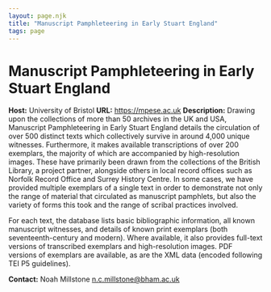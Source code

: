 ```yaml
---
layout: page.njk
title: "Manuscript Pamphleteering in Early Stuart England"
tags: page
---
```

# Manuscript Pamphleteering in Early Stuart England



**Host:** University of Bristol
**URL:** <https://mpese.ac.uk>
**Description:**
Drawing upon the collections of more than 50 archives in the UK and USA, Manuscript
 Pamphleteering in Early Stuart England details the circulation of over 500 distinct
 texts which collectively survive in around 4,000 unique witnesses. Furthermore, it
 makes available transcriptions of over 200 exemplars, the majority of which are accompanied
 by high-resolution images. These have primarily been drawn from the collections of
 the British Library, a project partner, alongside others in local record offices such
 as Norfolk Record Office and Surrey History Centre. In some cases, we have provided
 multiple exemplars of a single text in order to demonstrate not only the range of
 material that circulated as manuscript pamphlets, but also the variety of forms this
 took and the range of scribal practices involved.

For each text, the database lists basic bibliographic information, all known manuscript
 witnesses, and details of known print exemplars (both seventeenth-century and modern).
 Where available, it also provides full-text versions of transcribed exemplars and
 high-resolution images. PDF versions of exemplars are available, as are the XML data
 (encoded following TEI P5 guidelines).

**Contact:**
Noah Millstone [n.c.millstone@bham.ac.uk](mailto:n.c.millstone@bham.ac.uk)

